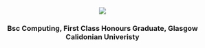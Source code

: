 <h1 align="center">
    <img src="https://readme-typing-svg.herokuapp.com/?font=Righteous&size=35&center=true&vCenter=true&width=500&height=70&duration=4000&lines=Welcome+to+my+GitHub+:computer:;+I'm+Jonathan+Ward;" />
</h1>
<h3 align="center">
    Bsc Computing, First Class Honours Graduate, Glasgow Calidonian Univeristy
</h3>